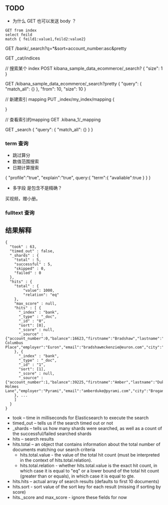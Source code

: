 
## TODO

- 为什么 GET 也可以发送 body ？

```
GET from index
select feild
match { feild1:value1,feild2:value2}
```

GET /bank/_search?q=*&sort=account_number:asc&pretty

GET _cat/indices

// 搜索某个 index
POST kibana_sample_data_ecommerce/_search?
{
  "size": 1
}

GET /kibana_sample_data_ecommerce/_search?pretty
{
  "query": { "match_all": {} },
  "from": 10,
  "size": 10
}

// 新建索引 mapping
PUT _index/my_index/mapping
{
  
}

// 查看索引的mapping
GET .kibana_1/_mapping

GET _search
{
  "query": {
    "match_all": {}
  }
}

### term 查询

- 跳过算分
- 数值范围搜索
- 日期计算搜索

{
  "profile":"true",
  "explain":"true",
  query:{
    "term":{
      "avaliable":true
    }
  }
}

- 多字段 是包含不是精确？

买视频，赠小册。  

### fulltext 查询

## 结果解释

```
{
  "took" : 63,
  "timed_out" : false,
  "_shards" : {
    "total" : 5,
    "successful" : 5,
    "skipped" : 0,
    "failed" : 0
  },
  "hits" : {
    "total" : {
        "value": 1000,
        "relation": "eq"
    },
    "max_score" : null,
    "hits" : [ {
      "_index" : "bank",
      "_type" : "_doc",
      "_id" : "0",
      "sort": [0],
      "_score" : null,
      "_source" : {"account_number":0,"balance":16623,"firstname":"Bradshaw","lastname":"Mckenzie","age":29,"gender":"F","address":"244 Columbus Place","employer":"Euron","email":"bradshawmckenzie@euron.com","city":"Hobucken","state":"CO"}
    }, {
      "_index" : "bank",
      "_type" : "_doc",
      "_id" : "1",
      "sort": [1],
      "_score" : null,
      "_source" : {"account_number":1,"balance":39225,"firstname":"Amber","lastname":"Duke","age":32,"gender":"M","address":"880 Holmes Lane","employer":"Pyrami","email":"amberduke@pyrami.com","city":"Brogan","state":"IL"}
    }, ...
    ]
  }
}
```

* took – time in milliseconds for Elasticsearch to execute the search
* timed_out – tells us if the search timed out or not
* _shards – tells us how many shards were searched, as well as a count of the successful/failed searched shards
* hits – search results
* hits.total – an object that contains information about the total number of documents matching our search criteria
  * hits.total.value - the value of the total hit count (must be interpreted in the context of hits.total.relation).
  * hits.total.relation - whether hits.total.value is the exact hit count, in which case it is equal to "eq" or a lower bound of the total hit count (greater than or equals), in which case it is equal to gte.
* hits.hits – actual array of search results (defaults to first 10 documents)
* hits.sort - sort value of the sort key for each result (missing if sorting by score)
* hits._score and max_score - ignore these fields for now

